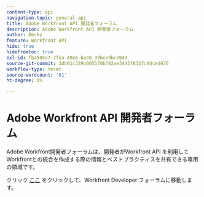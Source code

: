 ```yaml
---
content-type: api
navigation-topic: general-api
title: Adobe Workfront API 開発者フォーラム
description: Adobe Workfront API 開発者フォーラム
author: Becky
feature: Workfront API
hide: true
hidefromtoc: true
exl-id: fba505a7-7fea-49e6-bee0-39bee9bc7043
source-git-commit: 3db01c329c005570b782ae3445f83b7c44ced676
workflow-type: tm+mt
source-wordcount: '61'
ht-degree: 0%

---
```



# Adobe Workfront API 開発者フォーラム

Adobe Workfront開発者フォーラムは、開発者がWorkfront API を利用してWorkfrontとの統合を作成する際の情報とベストプラクティスを共有できる専用の領域です。

クリック [ここ](https://one.workfront.com/s/topic/0TO0z000000cdI3GAI/api?tabset-21363=3) をクリックして、Workfront Developer フォーラムに移動します。
